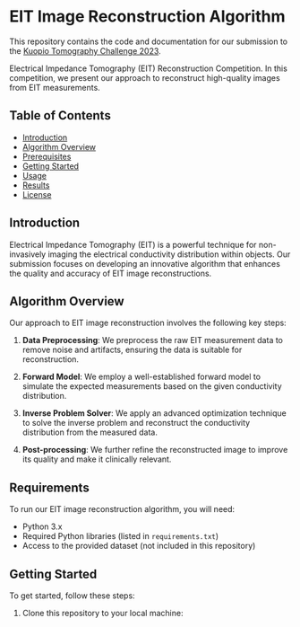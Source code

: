 # EIT Image Reconstruction Algorithm

This repository contains the code and documentation for our submission to the [Kuopio Tomography Challenge 2023](https://www.fips.fi/KTC2023.php).

Electrical Impedance Tomography (EIT) Reconstruction Competition. In this competition, we present our approach to reconstruct high-quality images from EIT measurements.

## Table of Contents

- [Introduction](#introduction)
- [Algorithm Overview](#algorithm-overview)
- [Prerequisites](#prerequisites)
- [Getting Started](#getting-started)
- [Usage](#usage)
- [Results](#results)
- [License](#license)

## Introduction

Electrical Impedance Tomography (EIT) is a powerful technique for non-invasively imaging the electrical conductivity distribution within objects. Our submission focuses on developing an innovative algorithm that enhances the quality and accuracy of EIT image reconstructions.

## Algorithm Overview

Our approach to EIT image reconstruction involves the following key steps:

1. **Data Preprocessing**: We preprocess the raw EIT measurement data to remove noise and artifacts, ensuring the data is suitable for reconstruction.

2. **Forward Model**: We employ a well-established forward model to simulate the expected measurements based on the given conductivity distribution.

3. **Inverse Problem Solver**: We apply an advanced optimization technique to solve the inverse problem and reconstruct the conductivity distribution from the measured data.

4. **Post-processing**: We further refine the reconstructed image to improve its quality and make it clinically relevant.

## Requirements

To run our EIT image reconstruction algorithm, you will need:

- Python 3.x
- Required Python libraries (listed in `requirements.txt`)
- Access to the provided dataset (not included in this repository)

## Getting Started

To get started, follow these steps:

1. Clone this repository to your local machine:

